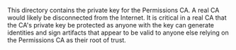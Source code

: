 This directory contains the private key for the Permissions CA.  A real CA would 
likely be disconnected from the Internet.  It is critical in a real CA that
the CA's private key be protected as anyone with the key can generate 
identities and sign artifacts that appear to be valid to anyone else relying 
on the Permissions CA as their root of trust.